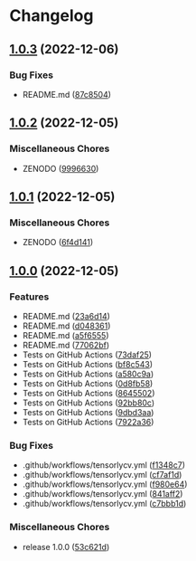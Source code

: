 # Changelog

## [1.0.3](https://github.com/kokitsuyuzaki/TensorLyCV/compare/v1.0.2...v1.0.3) (2022-12-06)


### Bug Fixes

* README.md ([87c8504](https://github.com/kokitsuyuzaki/TensorLyCV/commit/87c85041c90a2581c85125fe8f7ac87437872080))

## [1.0.2](https://github.com/kokitsuyuzaki/TensorLyCV/compare/v1.0.1...v1.0.2) (2022-12-05)


### Miscellaneous Chores

* ZENODO ([9996630](https://github.com/kokitsuyuzaki/TensorLyCV/commit/9996630d9030c2020ce1b23c7e0792e030a7876a))

## [1.0.1](https://github.com/kokitsuyuzaki/TensorLyCV/compare/v1.0.0...v1.0.1) (2022-12-05)


### Miscellaneous Chores

* ZENODO ([6f4d141](https://github.com/kokitsuyuzaki/TensorLyCV/commit/6f4d141e0b4d86e49c662b56808842dc0610d3ef))

## [1.0.0](https://github.com/kokitsuyuzaki/TensorLyCV/compare/v0.99.0...v1.0.0) (2022-12-05)


### Features

* README.md ([23a6d14](https://github.com/kokitsuyuzaki/TensorLyCV/commit/23a6d148cae6ae72d5d3963ef9116dbcf4ed74f8))
* README.md ([d048361](https://github.com/kokitsuyuzaki/TensorLyCV/commit/d0483614e3a5ef46ee2a2b51dd5a435bc4689386))
* README.md ([a5f6555](https://github.com/kokitsuyuzaki/TensorLyCV/commit/a5f6555014c095e00d2a50217f47fcb05b67274d))
* README.md ([77062bf](https://github.com/kokitsuyuzaki/TensorLyCV/commit/77062bf432171e126e4666e23192bc00033b3ef3))
* Tests on GitHub Actions ([73daf25](https://github.com/kokitsuyuzaki/TensorLyCV/commit/73daf254c745dbc1791078304a562d9e2f537752))
* Tests on GitHub Actions ([bf8c543](https://github.com/kokitsuyuzaki/TensorLyCV/commit/bf8c543bcda4dba7296a1fd49656e728385f333e))
* Tests on GitHub Actions ([a580c9a](https://github.com/kokitsuyuzaki/TensorLyCV/commit/a580c9ab8f03cbacbd50adbc77acc8618c4a2b7d))
* Tests on GitHub Actions ([0d8fb58](https://github.com/kokitsuyuzaki/TensorLyCV/commit/0d8fb58de3f3200f92c2dbb205b518088c1d00a1))
* Tests on GitHub Actions ([8645502](https://github.com/kokitsuyuzaki/TensorLyCV/commit/8645502b2c29fc53236b9a6a67b21270125605c0))
* Tests on GitHub Actions ([92bb80c](https://github.com/kokitsuyuzaki/TensorLyCV/commit/92bb80c3c00a01170f1ff6a63cc32ded05df7c7e))
* Tests on GitHub Actions ([9dbd3aa](https://github.com/kokitsuyuzaki/TensorLyCV/commit/9dbd3aa4e70faf8ccc2020406f5ee58f250a55cc))
* Tests on GitHub Actions ([7922a36](https://github.com/kokitsuyuzaki/TensorLyCV/commit/7922a362d9e24824177ff17886094238351fae9b))


### Bug Fixes

* .github/workflows/tensorlycv.yml ([f1348c7](https://github.com/kokitsuyuzaki/TensorLyCV/commit/f1348c7f7daf7a71d7722eab5fccc4afc81dff06))
* .github/workflows/tensorlycv.yml ([cf7af1d](https://github.com/kokitsuyuzaki/TensorLyCV/commit/cf7af1d9c89979bf57223079949d29ca900bdc47))
* .github/workflows/tensorlycv.yml ([f980e64](https://github.com/kokitsuyuzaki/TensorLyCV/commit/f980e64d0b8720f6a09e22e924923cc75d3323cb))
* .github/workflows/tensorlycv.yml ([841aff2](https://github.com/kokitsuyuzaki/TensorLyCV/commit/841aff2871dfcb9967280bdb345c8ffd7d887c05))
* .github/workflows/tensorlycv.yml ([c7bbb1d](https://github.com/kokitsuyuzaki/TensorLyCV/commit/c7bbb1d28e22bf884802cce99d863179da4f0bd1))


### Miscellaneous Chores

* release 1.0.0 ([53c621d](https://github.com/kokitsuyuzaki/TensorLyCV/commit/53c621daf116fae86dbb9688e6e4d2764c53bdaa))
